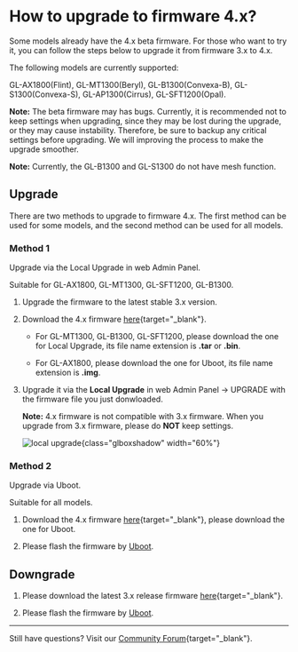 # How to upgrade to firmware 4.x?

Some models already have the 4.x beta firmware. For those who want to try it, you can follow the steps below to upgrade it from firmware 3.x to 4.x.

The following models are currently supported:

GL-AX1800(Flint), GL-MT1300(Beryl), GL-B1300(Convexa-B), GL-S1300(Convexa-S), GL-AP1300(Cirrus), GL-SFT1200(Opal).

**Note:** The beta firmware may has bugs. Currently, it is recommended not to keep settings when upgrading, since they may be lost during the upgrade, or they may cause instability. Therefore, be sure to backup any critical settings before upgrading. We will improving the process to make the upgrade smoother.

**Note:** Currently, the GL-B1300 and GL-S1300 do not have mesh function.

## Upgrade

There are two methods to upgrade to firmware 4.x. The first method can be used for some models, and the second method can be used for all models.

### Method 1

Upgrade via the Local Upgrade in web Admin Panel.

Suitable for GL-AX1800, GL-MT1300, GL-SFT1200, GL-B1300.

1. Upgrade the firmware to the latest stable 3.x version.

2. Download the 4.x firmware [here](https://dl.gl-inet.com){target="_blank"}.

    * For GL-MT1300, GL-B1300, GL-SFT1200, please download the one for Local Upgrade, its file name extension is **.tar** or **.bin**.

    * For GL-AX1800, please download the one for Uboot, its file name extension is **.img**.

3. Upgrade it via the **Local Upgrade** in web Admin Panel -> UPGRADE with the firmware file you just donwloaded.

    **Note:** 4.x firmware is not compatible with 3.x firmware. When you upgrade from 3.x firmware, please do **NOT** keep settings.

    ![local upgrade](https://static.gl-inet.com/docs/en/4/tutorials/gl-ax1800_upgrade_to_4/ax1800_upgrade_4.png){class="glboxshadow" width="60%"}

### Method 2

Upgrade via Uboot.

Suitable for all models.

1. Download the 4.x firmware [here](https://dl.gl-inet.com){target="_blank"}, please download the one for Uboot.

2. Please flash the firmware by [Uboot](../debrick/).

## Downgrade

1. Please download the latest 3.x release firmware [here](https://dl.gl-inet.com){target="_blank"}.

2. Please flash the firmware by [Uboot](../debrick/).

---

Still have questions? Visit our [Community Forum](https://forum.gl-inet.com){target="_blank"}.
